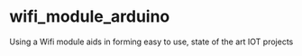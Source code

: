 # wifi_module_arduino
Using a Wifi module aids in forming easy to use, state of the art IOT projects
